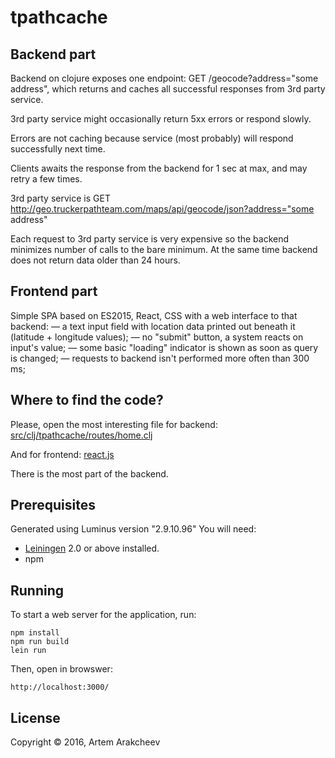 # tpathcache

## Backend part

Backend on clojure exposes one endpoint: GET /geocode?address="some address", which returns and caches all successful responses from 3rd party service.

3rd party service might occasionally return 5xx errors or respond slowly.

Errors are not caching because service (most probably) will respond successfully next time.

Clients awaits the response from the backend for 1 sec at max, and may retry a few times.

3rd party service is GET http://geo.truckerpathteam.com/maps/api/geocode/json?address="some address"

Each request to 3rd party service is very expensive so the backend minimizes number of calls to the bare minimum. At the same time backend does not return data older than 24 hours.

## Frontend part

Simple SPA based on ES2015, React, CSS with a web interface to that backend:
— a text input field with location data printed out beneath it (latitude + longitude values);
— no "submit" button, a system reacts on input's value;
— some basic "loading" indicator is shown as soon as query is changed;
— requests to backend isn't performed more often than 300 ms;

## Where to find the code?

Please, open the most interesting file for backend:
[src/clj/tpathcache/routes/home.clj](src/clj/tpathcache/routes/home.clj)

And for frontend:
[react.js](react.js)

There is the most part of the backend.

## Prerequisites

Generated using Luminus version "2.9.10.96"
You will need:
- [Leiningen][1] 2.0 or above installed.
- npm

[1]: https://github.com/technomancy/leiningen

## Running

To start a web server for the application, run:

    npm install
    npm run build
    lein run

Then, open in browswer:

    http://localhost:3000/

## License

Copyright © 2016, Artem Arakcheev
